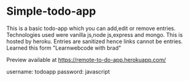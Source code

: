 # Simple-todo-app
This is a basic todo-app which you can add,edit or remove entries.
Technologies used were vanilla js,node js,express and mongo.
This is hosted by heroku.
Entries are sanitized hence links cannot be entries.
Learned this form "Learnwebcode with brad"

Preview available at   https://remote-to-do-app.herokuapp.com/

username:      todoapp
password:      javascript

